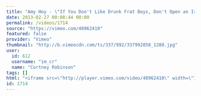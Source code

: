 ```yaml
---
title: "Amy Hoy - \"If You Don't Like Drunk Frat Boys, Don't Open an Irish Pub...\" - MicroConf 2012"
date: 2013-02-27 00:08:44 00:00
permalink: /videos/1714
source: "https://vimeo.com/48962410"
featured: false
provider: "Vimeo"
thumbnail: "http://b.vimeocdn.com/ts/337/992/337992858_1280.jpg"
user:
  id: 612
  username: "im_cr"
  name: "Cortney Robinson"
tags: []
html: "<iframe src=\"http://player.vimeo.com/video/48962410\" width=\"1280\" height=\"720\" frameborder=\"0\" webkitAllowFullScreen mozallowfullscreen allowFullScreen></iframe>"
id: 1714
---
```



